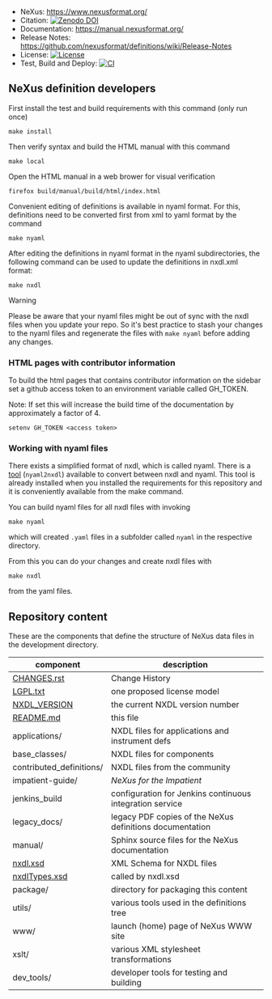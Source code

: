 * NeXus: https://www.nexusformat.org/
* Citation: [![Zenodo DOI](https://zenodo.org/badge/DOI/10.5281/zenodo.1472392.svg)](https://doi.org/10.5281/zenodo.1472392)
* Documentation: https://manual.nexusformat.org/
* Release Notes: https://github.com/nexusformat/definitions/wiki/Release-Notes
* License: [![License](https://img.shields.io/badge/License-LGPL_v3-blue.svg)](https://www.gnu.org/licenses/lgpl-3.0)
* Test, Build and Deploy: [![CI](https://github.com/nexusformat/definitions/actions/workflows/ci.yaml/badge.svg)](https://github.com/nexusformat/definitions/actions/workflows/ci.yaml)

## NeXus definition developers

First install the test and build requirements with this command (only run once)

    make install

Then verify syntax and build the HTML manual with this command

    make local

Open the HTML manual in a web brower for visual verification

    firefox build/manual/build/html/index.html

Convenient editing of definitions is available in nyaml format. For this, definitions need to be converted first from xml to yaml format by the command

    make nyaml

After editing the definitions in nyaml format in the nyaml subdirectories, the following command can be used to update the definitions in nxdl.xml format:

    make nxdl

> [!WARNING]  
> Please be aware that your nyaml files might be out of sync with the nxdl files when you update your repo. So it's best practice to stash your changes to the nyaml files and regenerate the files with `make nyaml` before adding any changes.

### HTML pages with contributor information

To build the html pages that contains contributor information on the sidebar set a github access token to an environment variable called GH_TOKEN.

Note: If set this will increase the build time of the documentation by approximately a factor of 4.

    setenv GH_TOKEN <access token>

### Working with nyaml files

There exists a simplified format of nxdl, which is called nyaml.
There is a [tool](https://github.com/FAIRmat-NFDI/nyaml) (`nyaml2nxdl`) available to convert between nxdl and nyaml.
This tool is already installed when you installed the requirements for this repository and it is conveniently available from the make command.

You can build nyaml files for all nxdl files with invoking

    make nyaml

which will created `.yaml` files in a subfolder called `nyaml` in the respective directory.

From this you can do your changes and create nxdl files with

    make nxdl

from the yaml files.

## Repository content

These are the components that define the structure of NeXus data files 
in the development directory.

component                      | description
-------------------------------|------------------------
[CHANGES.rst](CHANGES.rst)     | Change History
[LGPL.txt](LGPL.txt)           | one proposed license model
[NXDL_VERSION](NXDL_VERSION)   | the current NXDL version number
[README.md](README.md)         | this file
applications/                  | NXDL files for applications and instrument defs
base_classes/                  | NXDL files for components
contributed_definitions/       | NXDL files from the community
impatient-guide/               | *NeXus for the Impatient*
jenkins_build                  | configuration for Jenkins continuous integration service
legacy_docs/                   | legacy PDF copies of the NeXus definitions documentation
manual/                        | Sphinx source files for the NeXus documentation
[nxdl.xsd](nxdl.xsd)           | XML Schema for NXDL files
[nxdlTypes.xsd](nxdlTypes.xsd) | called by nxdl.xsd
package/                       | directory for packaging this content
utils/                         | various tools used in the definitions tree
www/                           | launch (home) page of NeXus WWW site
xslt/                          | various XML stylesheet transformations
dev_tools/                     | developer tools for testing and building
